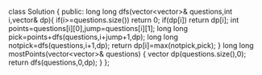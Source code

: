 class Solution {
public:
long long dfs(vector<vector<int>>& questions,int i,vector<long long>& dp){
if(i>=questions.size()) return 0;
if(dp[i]) return dp[i];
int points=questions[i][0],jump=questions[i][1];
long long pick=points+dfs(questions,i+jump+1,dp);
long long notpick=dfs(questions,i+1,dp);
return dp[i]=max(notpick,pick);
}
long long mostPoints(vector<vector<int>>& questions) {
vector<long long> dp(questions.size(),0);
return dfs(questions,0,dp);
}
};
​
​